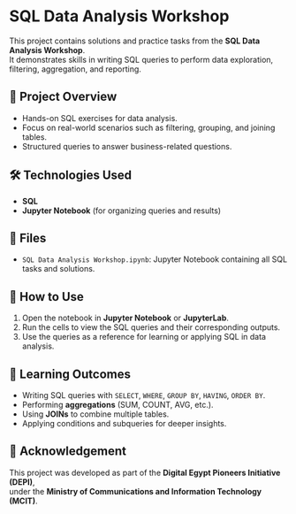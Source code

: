 # SQL Data Analysis Workshop  

This project contains solutions and practice tasks from the **SQL Data Analysis Workshop**.  
It demonstrates skills in writing SQL queries to perform data exploration, filtering, aggregation, and reporting.  

## 🚀 Project Overview
- Hands-on SQL exercises for data analysis.  
- Focus on real-world scenarios such as filtering, grouping, and joining tables.  
- Structured queries to answer business-related questions.  

## 🛠️ Technologies Used
- **SQL**  
- **Jupyter Notebook** (for organizing queries and results)  

## 📂 Files
- `SQL Data Analysis Workshop.ipynb`: Jupyter Notebook containing all SQL tasks and solutions.  

## 📖 How to Use
1. Open the notebook in **Jupyter Notebook** or **JupyterLab**.  
2. Run the cells to view the SQL queries and their corresponding outputs.  
3. Use the queries as a reference for learning or applying SQL in data analysis.  

## 🎯 Learning Outcomes
- Writing SQL queries with `SELECT`, `WHERE`, `GROUP BY`, `HAVING`, `ORDER BY`.  
- Performing **aggregations** (SUM, COUNT, AVG, etc.).  
- Using **JOINs** to combine multiple tables.  
- Applying conditions and subqueries for deeper insights.  

## 🤝 Acknowledgement
This project was developed as part of the **Digital Egypt Pioneers Initiative (DEPI)**,  
under the **Ministry of Communications and Information Technology (MCIT)**.  
